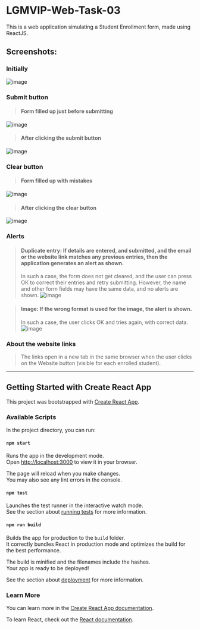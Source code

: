 # LGMVIP-Web-Task-03
This is a web application simulating a Student Enrollment form, made using ReactJS.

## Screenshots:
### Initially
![image](https://github.com/AtanuPanja/LGMVIP-Web-Task-03/assets/74297632/40098b17-ceaa-4f27-9ff7-a47ad57fd7dd)

### Submit button
>#### Form filled up just before submitting
![image](https://github.com/AtanuPanja/LGMVIP-Web-Task-03/assets/74297632/4834f6d8-a169-4771-8350-75fae6e119b3)

>#### After clicking the submit button
![image](https://github.com/AtanuPanja/LGMVIP-Web-Task-03/assets/74297632/b02ebe30-142d-4829-9227-ed2ab0169e67)

### Clear button
>#### Form filled up with mistakes
![image](https://github.com/AtanuPanja/LGMVIP-Web-Task-03/assets/74297632/4e8cefd4-2523-4d07-9c21-3cefb43c8179)

>#### After clicking the clear button
![image](https://github.com/AtanuPanja/LGMVIP-Web-Task-03/assets/74297632/7ba163c5-73ed-4cfb-84f6-db572f7e43f0)

### Alerts
>#### Duplicate entry: If details are entered, and submitted, and the email or the website link matches any previous entries, then the application generates an alert as shown.
>In such a case, the form does not get cleared, and the user can press OK to correct their entries and retry submitting.
>However, the name and other form fields may have the same data, and no alerts are shown.
![image](https://github.com/AtanuPanja/LGMVIP-Web-Task-03/assets/74297632/96349c9d-7f28-4959-9321-707d3de293d0)


>#### Image: If the wrong format is used for the image, the alert is shown.
>In such a case, the user clicks OK and tries again, with correct data.
![image](https://github.com/AtanuPanja/LGMVIP-Web-Task-03/assets/74297632/2a2c19a0-a3f9-4064-a7bc-8d6a8e00572a)

### About the website links
> The links open in a new tab in the same browser when the user clicks on the Website button (visible for each enrolled student).

<hr/>

## Getting Started with Create React App

This project was bootstrapped with [Create React App](https://github.com/facebook/create-react-app).

### Available Scripts

In the project directory, you can run:

#### `npm start`

Runs the app in the development mode.\
Open [http://localhost:3000](http://localhost:3000) to view it in your browser.

The page will reload when you make changes.\
You may also see any lint errors in the console.

#### `npm test`

Launches the test runner in the interactive watch mode.\
See the section about [running tests](https://facebook.github.io/create-react-app/docs/running-tests) for more information.

#### `npm run build`

Builds the app for production to the `build` folder.\
It correctly bundles React in production mode and optimizes the build for the best performance.

The build is minified and the filenames include the hashes.\
Your app is ready to be deployed!

See the section about [deployment](https://facebook.github.io/create-react-app/docs/deployment) for more information.

### Learn More

You can learn more in the [Create React App documentation](https://facebook.github.io/create-react-app/docs/getting-started).

To learn React, check out the [React documentation](https://reactjs.org/).
